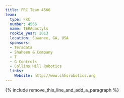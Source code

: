 ```yaml
---
title: FRC Team 4566
team:
  type: FRC
  number: 4566
  name: TERAdactyls
  rookie_year: 2013
  location: Suwanee, GA, USA
  sponsors:
  - Teradata
  - Shaheen & Company
  - T
  - G Controls
  - Collins Hill Robotics
  links:
    Website: http://www.chhsrobotics.org
---
```


{% include remove_this_line_and_add_a_paragraph %}